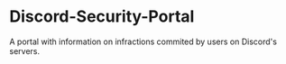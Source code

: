# Discord-Security-Portal
A portal with information on infractions commited by users on Discord's servers.
